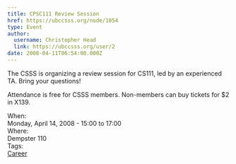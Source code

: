 ```yaml
---
title: CPSC111 Review Session 
href: https://ubccsss.org/node/1054
type: Event
author:
  username: Christopher Head
  link: https://ubccsss.org/user/2
date: 2008-04-11T06:54:00.000Z
---
```


<div class="field field-name-body field-type-text-with-summary field-label-hidden"><div class="field-items"><div class="field-item even"><p>The CSSS is organizing a review session for CS111, led by an experienced TA. Bring your questions!</p>
<p>Attendance is free for CSSS members. Non-members can buy tickets for $2 in X139.</p>
</div></div></div><div class="field field-name-field-dates field-type-datetime field-label-above"><div class="field-label">When:&#xA0;</div><div class="field-items"><div class="field-item even"><span class="date-display-single">Monday, April 14, 2008 - <span class="date-display-range"><span class="date-display-start">15:00</span> to <span class="date-display-end">17:00</span></span></span></div></div></div><div class="field field-name-field-location field-type-text field-label-above"><div class="field-label">Where:&#xA0;</div><div class="field-items"><div class="field-item even">Dempster 110</div></div></div>    <footer>
    <div class="field field-name-field-tags field-type-taxonomy-term-reference field-label-above"><div class="field-label">Tags:&#xA0;</div><div class="field-items"><div class="field-item even"><a href="/career">Career</a></div></div></div>      </footer>